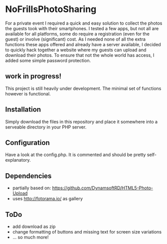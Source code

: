 # NoFrillsPhotoSharing
For a private event I required a quick and easy solution to collect the photos the guests took with their smartphones.
I tested a few apps, but not all are available for all platforms, some do require a registration (even for the guest) or involve (significant) cost.
As I needed none of all the extra functions these apps offered and already have a server available, I decided to quickly hack together a website where my guests can upload and download their photos.
To ensure that not the whole world has access, I added some simple password protection.

## work in progress!
This project is still heavily under development.
The minimal set of functions however is functional.

## Installation
Simply download the files in this repository and place it somewhere into a serveable directory in your PHP server.

## Configuration
Have a look at the config.php.
It is commented and should be pretty self-explanatory.

## Dependencies
- partially based on: https://github.com/DynamsoftRD/HTML5-Photo-Upload
- uses http://fotorama.io/ as gallery

## ToDo
- add download as zip
- change formatting of buttons and missing text for screen size variations
- ... so much more!